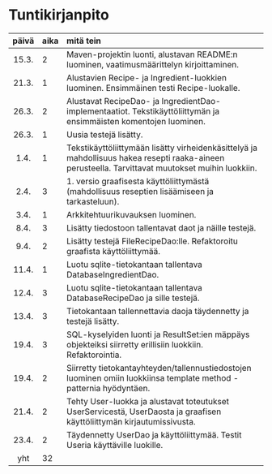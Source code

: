 # Tuntikirjanpito

| päivä | aika | mitä tein                                                                                                                                         |
| :---: | :--- | :------------------------------------------------------------------------------------------------------------------------------------------------ |
| 15.3. | 2    | Maven-projektin luonti, alustavan README:n luominen, vaatimusmäärittelyn kirjoittaminen.                                                          |
| 21.3. | 1    | Alustavien Recipe- ja Ingredient-luokkien luominen. Ensimmäinen testi Recipe-luokalle.                                                            |
| 26.3. | 2    | Alustavat RecipeDao- ja IngredientDao-implementaatiot. Tekstikäyttöliittymän ja ensimmäisten komentojen luominen.                                 |
| 26.3. | 1    | Uusia testejä lisätty.                                                                                                                            |
| 1.4.  | 1    | Tekstikäyttöliittymään lisätty virheidenkäsittelyä ja mahdollisuus hakea resepti raaka-aineen perusteella. Tarvittavat muutokset muihin luokkiin. |
| 2.4.  | 3    | 1. versio graafisesta käyttöliittymästä (mahdollisuus reseptien lisäämiseen ja tarkasteluun).                                                     |
| 3.4.  | 1    | Arkkitehtuurikuvauksen luominen.                                                                                                                  |
| 8.4.  | 3    | Lisätty tiedostoon tallentavat daot ja näille testejä.                                                                                            |
| 9.4.  | 2    | Lisätty testejä FileRecipeDao:lle. Refaktoroitu graafista käyttöliittymää.                                                                        |
| 11.4. | 1    | Luotu sqlite-tietokantaan tallentava DatabaseIngredientDao.                                                                                       |
| 12.4. | 3    | Luotu sqlite-tietokantaan tallentava DatabaseRecipeDao ja sille testejä.                                                                          |
| 13.4. | 3    | Tietokantaan tallennettavia daoja täydennetty ja testejä lisätty.                                                                                 |
| 19.4. | 3    | SQL-kyselyiden luonti ja ResultSet:ien mäppäys objekteiksi siirretty erillisiin luokkiin. Refaktorointia.                                         |
| 19.4. | 2    | Siirretty tietokantayhteyden/tallennustiedostojen luominen omiin luokkiinsa template method -patternia hyödyntäen.                                |
| 21.4. | 2    | Tehty User-luokka ja alustavat toteutukset UserServicestä, UserDaosta ja graafisen käyttöliittymän kirjautumissivusta.                            |
| 23.4. | 2    | Täydennetty UserDao ja käyttöliittymää. Testit Useria käyttäville luokille.                                                                       |
|  yht  | 32   |                                                                                                                                                   |
